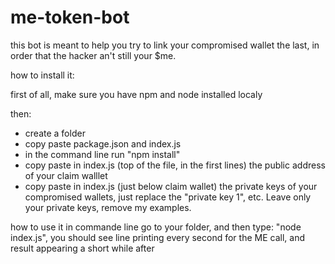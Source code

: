 # me-token-bot

this bot is meant to help you try to link your compromised wallet the last, in order that the hacker an't still your $me.

how to install it:

first of all, make sure you have npm and node installed localy 

then: 
- create a folder
- copy paste package.json and index.js
- in the command line run "npm install"
- copy paste in index.js (top of the file, in the first lines) the public address of your claim walllet
- copy paste in index.js (just below claim wallet) the private keys of your compromised wallets, just replace the "private key 1", etc. Leave only your private keys, remove my examples.

how to use it
in commande line go to your folder, and then type:
"node index.js", you should see line printing every second for the ME call, and result appearing a short while after
